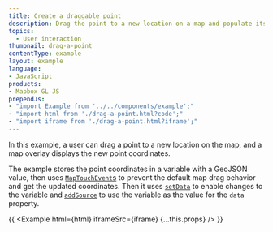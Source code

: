 ```yaml
---
title: Create a draggable point
description: Drag the point to a new location on a map and populate its coordinates in a display.
topics:
  - User interaction
thumbnail: drag-a-point
contentType: example
layout: example
language:
- JavaScript
products:
- Mapbox GL JS
prependJs:
- "import Example from '../../components/example';"
- "import html from './drag-a-point.html?code';"
- "import iframe from './drag-a-point.html?iframe';"
---
```


In this example, a user can drag a point to a new location on the map, and a map overlay displays the new point coordinates.

The example stores the point coordinates in a variable with a GeoJSON value, then uses [`MapTouchEvent`s](/mapbox-gl-js/api/events/#maptouchevent) to prevent the default map drag behavior and get the updated coordinates. Then it uses [`setData`](/mapbox-gl-js/api/sources/#geojsonsource#setdata) to enable changes to the variable and [`addSource`](/mapbox-gl-js/api/map/#map#addsource) to use the variable as the value for the `data` property.

{{ <Example html={html} iframeSrc={iframe} {...this.props} /> }}

